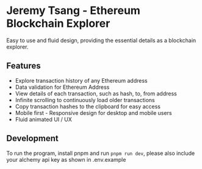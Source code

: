 # Jeremy Tsang - Ethereum Blockchain Explorer

Easy to use and fluid design, providing the essential details as a blockchain explorer.

## Features

- Explore transaction history of any Ethereum address
- Data validation for Ethereum Address
- View details of each transaction, such as hash, to, from address
- Infinite scrolling to continuously load older transactions
- Copy transaction hashes to the clipboard for easy access
- Mobile first - Responsive design for desktop and mobile users
- Fluid animated UI / UX

## Development
To run the program, install pnpm and run `pnpm run dev`, please also include your alchemy api key as shown in .env.example
